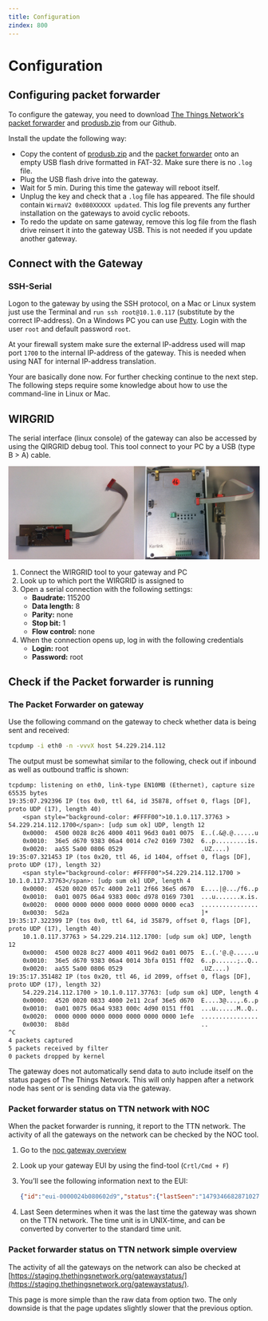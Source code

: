 ```yaml
---
title: Configuration
zindex: 800
---
```


# Configuration

## Configuring packet forwarder
To configure the gateway, you need to download [The Things Network's packet forwarder](https://github.com/TheThingsNetwork/kerlink-station-firmware/blob/master/dota/dota_thethingsnetwork_v1.3_EU.tar.gz) and [produsb.zip](https://github.com/TheThingsNetwork/kerlink-station-firmware/blob/master/dota/produsb.zip) from our Github.

Install the update the following way:

- Copy the content of [produsb.zip](https://github.com/TheThingsNetwork/kerlink-station-firmware/blob/master/dota/produsb.zip) and the [packet forwarder](https://github.com/TheThingsNetwork/kerlink-station-firmware/blob/master/dota/dota_thethingsnetwork_v1.3_EU.tar.gz) onto an empty USB flash drive formatted in FAT-32. Make sure there is no `.log` file.
- Plug the USB flash drive into the gateway.
- Wait for 5 min. During this time the gateway will reboot itself.
- Unplug the key and check that a `.log` file has appeared. The file should contain  `WirmaV2 0x080XXXXX updated`. This log file prevents any further installation on the gateways to avoid cyclic reboots.
- To redo the update on same gateway, remove this log file from the flash drive reinsert it into the gateway USB. This is not needed if you update another gateway.

## Connect with the Gateway

### SSH-Serial
Logon to the gateway by using the SSH protocol, on a Mac or Linux system just use the Terminal and `run ssh root@10.1.0.117` (substitute by the correct IP-address). On a Windows PC you can use [Putty](http://www.chiark.greenend.org.uk/~sgtatham/putty/download.html). Login with the user `root` and default password `root`.

At your firewall system make sure the external IP-address used will map port `1700` to the internal IP-address of the gateway. This is needed when using NAT for internal IP-address translation.

Your are basically done now. For further checking continue to the next step. The following steps require some knowledge about how to use the command-line in Linux or Mac.

## WIRGRID
The serial interface (linux console) of the gateway can also be accessed by using the QIRGRID debug tool. This tool connect to your PC by a USB (type B > A) cable.

![WIRGRID](config-wirgrid.jpg)

1.	Connect the WIRGRID tool to your gateway and PC 
2.	Look up to which port the WIRGRID is assigned to
3.	Open a serial connection with the following settings:
    - **Baudrate:** 115200
    - **Data length:** 8
    - **Parity:** none
    - **Stop bit:** 1
    - **Flow control:** none
4. When the connection opens up, log in with the following credentials
    - **Login:** root
    - **Password:** root

## Check if the Packet forwarder is running

### The Packet Forwarder on gateway
Use the following command on the gateway to check whether data is being sent and received:

```bash
tcpdump -i eth0 -n -vvvX host 54.229.214.112
```

The output must be somewhat similar to the following, check out if inbound as well as outbound traffic is shown:

```plaintext
tcpdump: listening on eth0, link-type EN10MB (Ethernet), capture size 65535 bytes
19:35:07.292396 IP (tos 0x0, ttl 64, id 35878, offset 0, flags [DF], proto UDP (17), length 40)
    <span style="background-color: #FFFF00">10.1.0.117.37763 > 54.229.214.112.1700</span>: [udp sum ok] UDP, length 12
	0x0000:  4500 0028 8c26 4000 4011 96d3 0a01 0075  E..(.&@.@......u
	0x0010:  36e5 d670 9383 06a4 0014 c7e2 0169 7302  6..p.........is.
	0x0020:  aa55 5a00 0806 0529                      .UZ....)
19:35:07.321453 IP (tos 0x20, ttl 46, id 1404, offset 0, flags [DF], proto UDP (17), length 32)
    <span style="background-color: #FFFF00">54.229.214.112.1700 > 10.1.0.117.37763</span>: [udp sum ok] UDP, length 4
	0x0000:  4520 0020 057c 4000 2e11 2f66 36e5 d670  E....|@.../f6..p
	0x0010:  0a01 0075 06a4 9383 000c d978 0169 7301  ...u.......x.is.
	0x0020:  0000 0000 0000 0000 0000 0000 0000 eca3  ................
	0x0030:  5d2a                                     ]*
19:35:17.322399 IP (tos 0x0, ttl 64, id 35879, offset 0, flags [DF], proto UDP (17), length 40)
    10.1.0.117.37763 > 54.229.214.112.1700: [udp sum ok] UDP, length 12
	0x0000:  4500 0028 8c27 4000 4011 96d2 0a01 0075  E..(.'@.@......u
	0x0010:  36e5 d670 9383 06a4 0014 3bfa 0151 ff02  6..p......;..Q..
	0x0020:  aa55 5a00 0806 0529                      .UZ....)
19:35:17.351482 IP (tos 0x20, ttl 46, id 2099, offset 0, flags [DF], proto UDP (17), length 32)
    54.229.214.112.1700 > 10.1.0.117.37763: [udp sum ok] UDP, length 4
	0x0000:  4520 0020 0833 4000 2e11 2caf 36e5 d670  E....3@...,.6..p
	0x0010:  0a01 0075 06a4 9383 000c 4d90 0151 ff01  ...u......M..Q..
	0x0020:  0000 0000 0000 0000 0000 0000 0000 1efe  ................
	0x0030:  8b8d                                     ..
^C
4 packets captured
5 packets received by filter
0 packets dropped by kernel
```

The gateway does not automatically send data to auto include itself on the status pages of The Things Network. This will only happen after a network node has sent or is sending data via the gateway.

### Packet forwarder status on TTN network with NOC

When the packet forwarder is running, it report to the TTN network. The activity of all the gateways on the network can be checked by the NOC tool. 

1.	Go to the [noc gateway overview](http://noc.thethingsnetwork.org:8085/api/v2/gateways)
2.	Look up your gateway EUI by using the find-tool (`Crtl/Cmd + F`)
3.	You’ll see the following information next to the EUI:

    ```json
    {"id":"eui-0000024b080602d9","status":{"lastSeen":"1479346682871027747"}}
    ```
    
4.	Last Seen determines when it was the last time the gateway was shown on the TTN network. The time unit is in UNIX-time, and can be converted by converter to the standard time unit.

### Packet forwarder status on TTN network simple overview

The activity of all the gateways on the network can also be checked at [https://staging.thethingsnetwork.org/gatewaystatus/](https://staging.thethingsnetwork.org/gatewaystatus/).

This page is more simple than the raw data from option two. The only downside is that the page updates slightly slower that the previous option.

